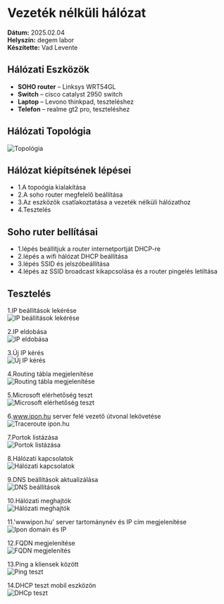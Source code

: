 # Vezeték nélküli hálózat

**Dátum:** 2025.02.04 <br>
**Helyszín:** degem labor <br>
**Készítette:** Vad Levente <br>

## Hálózati Eszközök

- **SOHO router** – Linksys WRT54GL<br>
- **Switch** – cisco catalyst 2950 switch<br>
- **Laptop** – Levono thinkpad, teszteléshez<br>
- **Telefon** – realme gt2 pro, teszteléshez<br>


## Hálózati Topológia
 
![Topológia](https://github.com/VLevente0/meresi-jegyzokonyvek/blob/bd62f13a4b8a0b66d23d1d3a7289ae72309e2e7a/main/kepek/vezeteknelkuli/topologia.png)

## Hálózat kiépítsének lépései

- 1.A topoógia kialakítása
- 2.A soho router megfelelő beállítása
- 3.Az eszközök csatlakoztatása a vezeték nélküli hálózathoz
- 4.Tesztelés

## Soho ruter bellításai
- 1.lépés beállítjuk a router internetportját DHCP-re 
- 2.lépés a wifi hálózat DHCP beállítása 
- 3.lépés SSID és jelszóbeállítása
- 4.lépés az SSID broadcast kikapcsolása és a router pingelés letiltása

## Tesztelés

1.IP beállítások lekérése<br>
![IP beállítások lekérése](https://github.com/VLevente0/meresi-jegyzokonyvek/blob/1eb8b665f183455c319a1e76501595f331b03d3a/main/kepek/vezeteknelkuli/ipconfigall.PNG)  

2.IP eldobása<br>
   ![IP eldobása](https://github.com/VLevente0/meresi-jegyzokonyvek/blob/1eb8b665f183455c319a1e76501595f331b03d3a/main/kepek/vezeteknelkuli/iprelease.PNG)  

3.Új IP kérés <br>
   ![Új IP kérés](https://github.com/VLevente0/meresi-jegyzokonyvek/blob/1eb8b665f183455c319a1e76501595f331b03d3a/main/kepek/vezeteknelkuli/iprenew.PNG)  

4.Routing tábla megjelenítése  <br>
   ![Routing tábla megjelenítése](https://github.com/VLevente0/meresi-jegyzokonyvek/blob/1eb8b665f183455c319a1e76501595f331b03d3a/main/kepek/vezeteknelkuli/routing%20table.PNG) 

5.Microsoft elérhetőség teszt <br>
   ![Microsoft elérhetőség teszt](https://github.com/VLevente0/meresi-jegyzokonyvek/blob/1eb8b665f183455c319a1e76501595f331b03d3a/main/kepek/vezeteknelkuli/microsoftping.PNG)  

6.www.ipon.hu server felé vezető útvonal lekövetése <br>
   ![Traceroute ipon.hu](https://github.com/VLevente0/meresi-jegyzokonyvek/blob/1eb8b665f183455c319a1e76501595f331b03d3a/main/kepek/vezeteknelkuli/tracert_ipon.PNG)  

7.Portok listázása  <br>
   ![Portok listázása](https://github.com/VLevente0/meresi-jegyzokonyvek/blob/1eb8b665f183455c319a1e76501595f331b03d3a/main/kepek/vezeteknelkuli/osszes%20port.PNG)  

8.Hálózati kapcsolatok <br>
   ![Hálózati kapcsolatok](https://github.com/VLevente0/meresi-jegyzokonyvek/blob/1eb8b665f183455c319a1e76501595f331b03d3a/main/kepek/vezeteknelkuli/netstat.PNG)  

9.DNS beállítások aktualizálása <br>
   ![DNS beállítások](https://github.com/VLevente0/meresi-jegyzokonyvek/blob/1eb8b665f183455c319a1e76501595f331b03d3a/main/kepek/vezeteknelkuli/dns.PNG)  

10.Hálózati meghajtók <br>
    ![Hálózati meghajtók](https://github.com/VLevente0/meresi-jegyzokonyvek/blob/1eb8b665f183455c319a1e76501595f331b03d3a/main/kepek/vezeteknelkuli/netuse.PNG)  

11.'wwwipon.hu' server tartománynév és IP cím megjelenítése<br>
    ![Ipon domain és IP](https://github.com/VLevente0/meresi-jegyzokonyvek/blob/1eb8b665f183455c319a1e76501595f331b03d3a/main/kepek/vezeteknelkuli/nslookupipon.PNG)  

12.FQDN megjelenítése<br>
    ![FQDN megjelenítés](https://github.com/VLevente0/meresi-jegyzokonyvek/blob/1eb8b665f183455c319a1e76501595f331b03d3a/main/kepek/vezeteknelkuli/nslookup8888.PNG)  

13.Ping a kliensek között <br>
    ![Ping teszt](https://github.com/VLevente0/meresi-jegyzokonyvek/blob/1eb8b665f183455c319a1e76501595f331b03d3a/main/kepek/vezeteknelkuli/telefon%20ping.PNG)  

14.DHCP teszt mobil eszközön<br>
      ![DHCp teszt](https://github.com/VLevente0/meresi-jegyzokonyvek/blob/ccaf8a59f421591679ce9606b2f24e2fcc799982/main/kepek/vezeteknelkuli/telefon.jpg)  
